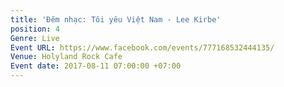 ```yaml
---
title: 'Đêm nhạc: Tôi yêu Việt Nam - Lee Kirbe'
position: 4
Genre: Live
Event URL: https://www.facebook.com/events/777168532444135/
Venue: Holyland Rock Cafe
Event date: 2017-08-11 07:00:00 +07:00
---
```


